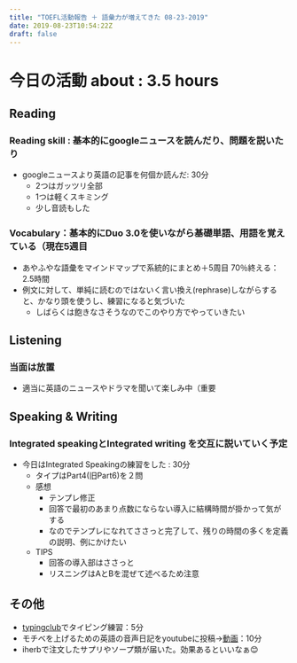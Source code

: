 ```yaml
---
title: "TOEFL活動報告 ＋ 語彙力が増えてきた 08-23-2019"
date: 2019-08-23T10:54:22Z
draft: false
---
```



# 今日の活動 about : 3.5 hours
## Reading
### Reading skill : 基本的にgoogleニュースを読んだり、問題を説いたり
* googleニュースより英語の記事を何個か読んだ: 30分
  * 2つはガッツリ全部
  * 1つは軽くスキミング
  * 少し音読もした
<!-- * TOEFL、リーディング問題集を少しといた：40分
  * https://www.amazon.co.jp/dp/4862902014
  * 正答率9/15、時間23分
    * 単語言い換えミス：2個
    * 内容ミス：2個
    * 納得できないミス：2個
  * ちょっと時間縮まった。、正答率は高くないけど嬉しい
  * どうやら一球入魂で、ゆっくりでいいのでしっかり読んだほうが方がよさそう
  * 頭の中で声に出しながらレベルでいいの
  * とくに問題文に関しては、短いのでより丁寧によみたい -->


### Vocabulary：基本的にDuo 3.0を使いながら基礎単語、用語を覚えている（現在5週目
* あやふやな語彙をマインドマップで系統的にまとめ＋5周目 70％終える：2.5時間
* 例文に対して、単純に読むのではないく言い換え(rephrase)しながらすると、かなり頭を使うし、練習になると気づいた
  * しばらくは飽きなさそうなのでこのやり方でやっていきたい

## Listening
### 当面は放置
<!-- * 英語学校で小規模の模擬テストを実施
  * 全然練習してないのにほぼ満点だった
  * 毎日練習してるReadingとこの差はいったい…(´；ω；｀) -->
<!-- * 一番まだマシなので優先順位として一番下
* (Speakingも同じ姿勢をとってたらかなりできなくて焦った経緯があるが…(；・∀・)) -->
* 適当に英語のニュースやドラマを聞いて楽しみ中（重要

## Speaking & Writing
###  Integrated speakingとIntegrated writing を交互に説いていく予定
<!-- * 今日はIntegrated Writingの練習をした : 30分
  * 感想
    * 今回は英語クラスの宿題の消化
    * なので既にあるリーディングと聞いたリスニングをもとに文を書いた
    * やっぱりライティングパートはそんなに難しくないし、時間も焦る必要はなさそうだ
    * リスニングをしっかりしたい
    * 言葉に関しては、「主張する、反論する、しかし」などの言葉をよく使うのでいくつかすんなり使えるようになりたい -->
  <!-- * TIPS
    * Readingパートの３つのサポートの順番と、lectureパートの３つのサポートの順番は必ずしも同じではない？ 要注意かも -->

* 今日はIntegrated Speakingの練習をした : 30分
  * タイプはPart4(旧Part6)を２問
  * 感想
    * テンプレ修正
    * 回答で最初のあまり点数にならない導入に結構時間が掛かって気がする
    * なのでテンプレになれてささっと完了して、残りの時間の多くを定義の説明、例にかけたい
  * TIPS
    * 回答の導入部はささっと
    * リスニングはAとBを混ぜて述べるため注意

## その他
* [typingclub](https://www.typingclub.com/)でタイピング練習：5分
* モチベを上げるための英語の音声日記をyoutubeに投稿→[動画](https://youtu.be/siUW6ZgRwhY)：10分
* iherbで注文したサプリやソープ類が届いた。効果あるといいなぁ😊